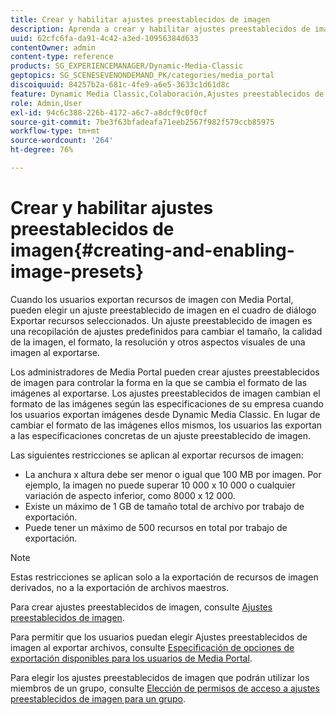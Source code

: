 ```yaml
---
title: Crear y habilitar ajustes preestablecidos de imagen
description: Aprenda a crear y habilitar ajustes preestablecidos de imagen en Dynamic Media Classic.
uuid: 62cfc6fa-da91-4c42-a3ed-10956384d633
contentOwner: admin
content-type: reference
products: SG_EXPERIENCEMANAGER/Dynamic-Media-Classic
geptopics: SG_SCENESEVENONDEMAND_PK/categories/media_portal
discoiquuid: 84257b2a-681c-4fe9-a6e5-3633c1d61d8c
feature: Dynamic Media Classic,Colaboración,Ajustes preestablecidos de imagen,Administración de recursos
role: Admin,User
exl-id: 94c6c388-226b-4172-a6c7-a8dcf9c0f0cf
source-git-commit: 7be3f63bfadeafa71eeb2567f982f579ccb85975
workflow-type: tm+mt
source-wordcount: '264'
ht-degree: 76%

---
```


# Crear y habilitar ajustes preestablecidos de imagen{#creating-and-enabling-image-presets}

Cuando los usuarios exportan recursos de imagen con Media Portal, pueden elegir un ajuste preestablecido de imagen en el cuadro de diálogo Exportar recursos seleccionados. Un ajuste preestablecido de imagen es una recopilación de ajustes predefinidos para cambiar el tamaño, la calidad de la imagen, el formato, la resolución y otros aspectos visuales de una imagen al exportarse.

Los administradores de Media Portal pueden crear ajustes preestablecidos de imagen para controlar la forma en la que se cambia el formato de las imágenes al exportarse. Los ajustes preestablecidos de imagen cambian el formato de las imágenes según las especificaciones de su empresa cuando los usuarios exportan imágenes desde Dynamic Media Classic. En lugar de cambiar el formato de las imágenes ellos mismos, los usuarios las exportan a las especificaciones concretas de un ajuste preestablecido de imagen.

Las siguientes restricciones se aplican al exportar recursos de imagen:

* La anchura x altura debe ser menor o igual que 100 MB por imagen. Por ejemplo, la imagen no puede superar 10 000 x 10 000 o cualquier variación de aspecto inferior, como 8000 x 12 000.
* Existe un máximo de 1 GB de tamaño total de archivo por trabajo de exportación.
* Puede tener un máximo de 500 recursos en total por trabajo de exportación.

>[!NOTE]
>
>Estas restricciones se aplican solo a la exportación de recursos de imagen derivados, no a la exportación de archivos maestros.

Para crear ajustes preestablecidos de imagen, consulte [Ajustes preestablecidos de imagen](application-setup.md#image_presets).

Para permitir que los usuarios puedan elegir Ajustes preestablecidos de imagen al exportar archivos, consulte [Especificación de opciones de exportación disponibles para los usuarios de Media Portal](specifying-export-options-available-media.md#specifying_export_options_available_to_media_portal_users).

Para elegir los ajustes preestablecidos de imagen que podrán utilizar los miembros de un grupo, consulte [Elección de permisos de acceso a ajustes preestablecidos de imagen para un grupo](creating-media-portal-groups.md#choosing_image_preset_access_permissions_for_a_group).

